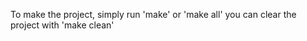 







To make the project, simply run 'make' or 'make all'
you can clear the project with 'make clean'
